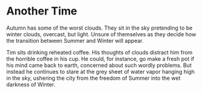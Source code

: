 # Another Time

Autumn has some of the worst clouds. They sit in the sky pretending to be winter clouds, overcast, but light. Unsure of themselves as they decide how the transition between Summer and Winter will appear.

Tim sits drinking reheated coffee. His thoughts of clouds distract him from the horrible coffee in his cup. He could, for instance, go make a fresh pot if his mind came back to earth, concerned about such wordly problems. But instead he continues to stare at the grey sheet of water vapor hanging high in the sky, ushering the city from the freedom of Summer into the wet darkness of Winter.
